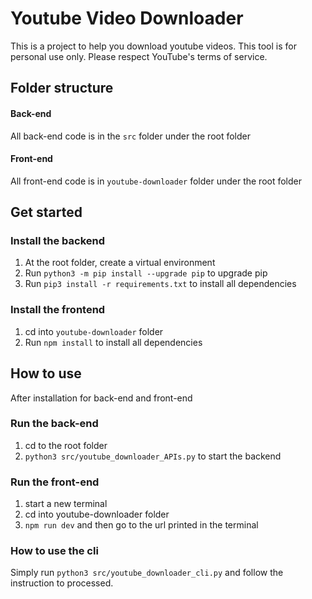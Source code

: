 # Youtube Video Downloader
This is a project to help you download youtube videos.
This tool is for personal use only. Please respect YouTube's terms of service.

## Folder structure
#### Back-end
All back-end code is in the `src` folder under the root folder

#### Front-end
All front-end code is in `youtube-downloader` folder under the root folder

## Get started
### Install the backend
1. At the root folder, create a virtual environment
2. Run `python3 -m pip install --upgrade pip` to upgrade pip
3. Run `pip3 install -r requirements.txt` to install all dependencies

### Install the frontend
1. cd into `youtube-downloader` folder
2. Run `npm install` to install all dependencies

## How to use
After installation for back-end and front-end
### Run the back-end
1. cd to the root folder
2. `python3 src/youtube_downloader_APIs.py` to start the backend
### Run the front-end
1. start a new terminal
2. cd into youtube-downloader folder
3. `npm run dev` and then go to the url printed in the terminal

### How to use the cli
Simply run `python3 src/youtube_downloader_cli.py` and follow the instruction to processed.


